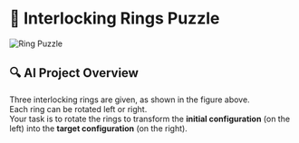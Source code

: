 # 🧩 Interlocking Rings Puzzle

![Ring Puzzle](https://github.com/user-attachments/assets/f9149d00-15a9-4a0a-97d3-7585ab150391)

## 🔍 AI Project Overview

Three interlocking rings are given, as shown in the figure above.  
Each ring can be rotated left or right.  
Your task is to rotate the rings to transform the **initial configuration** (on the left) into the **target configuration** (on the right).
